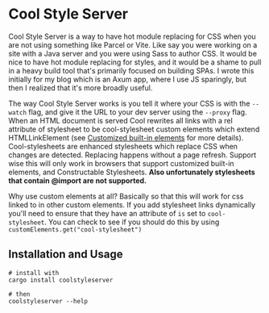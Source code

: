 # Cool Style Server

Cool Style Server is a way to have hot module replacing for CSS when you are not using something like Parcel or Vite. Like say you were working on a site with a Java server and you were using Sass to author CSS. It would be nice to have hot module replacing for styles, and it would be a shame to pull in a heavy build tool that's primarily focused on building SPAs. I wrote this initially for my blog which is an Axum app, where I use JS sparingly, but then I realized that it's more broadly useful.

The way Cool Style Server works is you tell it where your CSS is with the `--watch` flag, and give it the URL to your dev server using the `--proxy` flag. When an HTML document is served Cool rewrites all links with a rel attribute of stylesheet to be cool-stylesheet custom elements which extend HTMLLinkElement (see [Customized built-in elements](https://developer.mozilla.org/en-US/docs/Web/API/Web_components/Using_custom_elements#customized_built-in_elements) for more details). Cool-stylesheets are enhanced stylesheets which replace CSS when changes are detected. Replacing happens without a page refresh. Support wise this will only work in browsers that support customized built-in elements, and Constructable Stylesheets. **Also unfortunately stylesheets that contain @import are not supported.**

Why use custom elements at all? Basically so that this will work for css linked to in other custom elements. If you add stylesheet links dynamically you'll need to ensure that they have an attribute of `is` set to `cool-stylesheet`. You can check to see if you should do this by using `customElements.get("cool-stylesheet")`

## Installation and Usage

```
# install with
cargo install coolstyleserver

# then
coolstyleserver --help
```
